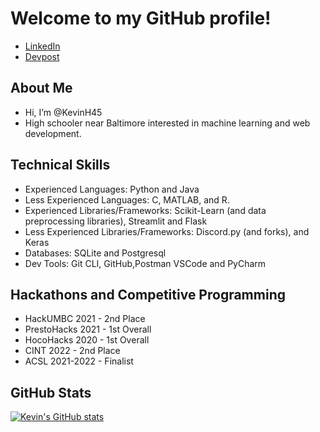 # Welcome to my GitHub profile!
- [LinkedIn](https://www.linkedin.com/in/kevin-hwang-8a7627219/)
- [Devpost](https://devpost.com/-Kevin-)

## About Me
- Hi, I’m @KevinH45 
- High schooler near Baltimore interested in machine learning and web development.

## Technical Skills
- Experienced Languages: Python and Java
- Less Experienced Languages: C, MATLAB, and R.
- Experienced Libraries/Frameworks: Scikit-Learn (and data preprocessing libraries), Streamlit and Flask
- Less Experienced Libraries/Frameworks: Discord.py (and forks), and Keras
- Databases: SQLite and Postgresql
- Dev Tools: Git CLI, GitHub,Postman VSCode and PyCharm

## Hackathons and Competitive Programming
- HackUMBC 2021 - 2nd Place
- PrestoHacks 2021 - 1st Overall
- HocoHacks 2020 - 1st Overall
- CINT 2022 - 2nd Place
- ACSL 2021-2022 - Finalist

## GitHub Stats

[![Kevin's GitHub stats](https://github-readme-stats.vercel.app/api?username=KevinH45&show_icons=true&theme=synthwave)](https://github.com/anuraghazra/github-readme-stats)
